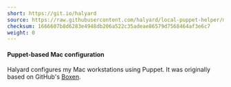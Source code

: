 ```yaml
---
short: https://git.io/halyard
source: https://raw.githubusercontent.com/halyard/local-puppet-helper/master/kickstart
checksum: 1666607b8d6283e4948db206a522c35adeae86579d7568464af3e6c7
weight: 0
---
```

#### Puppet-based Mac configuration

Halyard configures my Mac workstations using Puppet.
It was originally based on GitHub's [Boxen](https://boxen.github.io).

